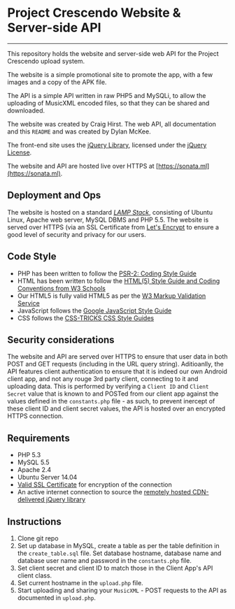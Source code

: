 # Project Crescendo Website & Server-side API
----

This repository holds the website and server-side web API for the Project Crescendo upload system.

The website is a simple promotional site to promote the app, with a few images
and a copy of the APK file.

The API is a simple API written in raw PHP5 and MySQLi, to allow the uploading of
MusicXML encoded files, so that they can be shared and downloaded.

The website was created by Craig Hirst.
The web API, all documentation and this `README` and was created by Dylan McKee.

The front-end site uses the [jQuery Library](https://jquery.com/), licensed under the [jQuery License](https://jquery.org/license/).

The website and API are hosted live over HTTPS at [https://sonata.ml](https://sonata.ml).

Deployment and Ops
----
The website is hosted on a standard [_LAMP Stack_](https://en.wikipedia.org/wiki/LAMP_(software_bundle)), consisting of Ubuntu Linux, Apache web server, MySQL DBMS and PHP 5.5. The website  is served over HTTPS (via an SSL Certificate from [Let's Encrypt](https://letsencrypt.org/) to ensure a good level of security and privacy for our users.

Code Style
----
- PHP has been written to follow the [PSR-2: Coding Style Guide](http://www.php-fig.org/psr/psr-2/)
- HTML has been written to follow the [HTML(5) Style Guide and Coding Conventions from W3 Schools](http://www.w3schools.com/html/html5_syntax.asp)
- Our HTML5 is fully valid HTML5 as per the [W3 Markup Validation Service](https://validator.w3.org/nu/?doc=https%3A%2F%2Fsonata.ml%2F)
- JavaScript follows the [Google JavaScript Style Guide](https://google.github.io/styleguide/javascriptguide.xml)
- CSS follows the [CSS-TRICKS CSS Style Guides](https://css-tricks.com/css-style-guides/)


Security considerations
----
The website and API are served over HTTPS to ensure that user data in both POST and GET requests (including in the URL query string). Aditioanlly, the API features client authentication to ensure that it is indeed our own Android client app, and not any rouge 3rd party client, connecting to it and uploading data. This is performed by verifying a `Client ID` and `Client Secret` value that is known to and POSTed from our client app against the values defined in the `constants.php` file - as such, to prevent inercept of these client ID and client secret values, the API is hosted over an encrypted HTTPS connection.


Requirements
----
- PHP 5.3
- MySQL 5.5
- Apache 2.4
- Ubuntu Server 14.04
- [Valid SSL Certificate](https://letsencrypt.org/) for encryption of the connection
- An active internet connection to source the [remotely hosted CDN-delivered jQuery library](https://developers.google.com/speed/libraries/#libraries)

Instructions
----
1. Clone git repo
2. Set up database in MySQL, create a table as per the table definition in the `create_table.sql` file. Set database hostname, database name and database user name and password in the `constants.php` file.
3. Set client secret and client ID to match those in the Client App's API client class.
4. Set current hostname in the `upload.php` file. 
5. Start uploading and sharing your `MusicXML` - POST requests to the API as documented in `upload.php`.